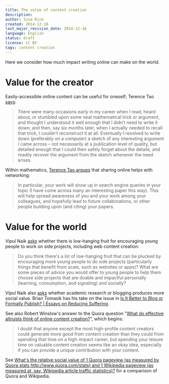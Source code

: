 ```yaml
---
title: The value of content creation
description: 
author: Issa Rice
created: 2014-12-18
last_major_revision_date: 2014-12-18
language: English
status: draft
license: CC BY
tags: content creation
---
```


Here we consider how much impact writing online can make on the world.

# Value for the creator

Easily-accessible online content can be useful for oneself; Terence Tao [says](http://terrytao.wordpress.com/career-advice/write-down-what-youve-done/):

> There were many occasions early in my career when I read, heard
> about, or stumbled upon some neat mathematical trick or argument,
> and thought I understood it well enough that I didn’t need to
> write it down; and then, say six months later, when I actually
> needed to recall that trick, I couldn’t reconstruct it at all.
> Eventually I resolved to write down (preferably on a computer) a
> sketch of any interesting argument I came across – not necessarily
> at a publication level of quality, but detailed enough that I
> could then safely forget about the details, and readily recover
> the argument from the sketch whenever the need arises.

Within mathematics, [Terence Tao argues](http://terrytao.wordpress.com/career-advice/make-your-work-available/) that sharing online helps with networking:

> In particular, your work will show up in search engine queries in
> your topic (I have come across many an interesting paper this
> way). This will help spread awareness of you and your work among
> your colleagues, and hopefully lead to future collaborations, or
> other people building upon (and citing) your papers.

# Value for the world

Vipul Naik [asks](https://www.facebook.com/vipulnaik.r/posts/10202840266223633) whether there is low-hanging fruit for encouraging young people to work on side projects, including web content creation:

> Do you think there's a lot of low-hanging fruit that can be plucked by
> encouraging more young people to do side projects (particularly things
> that benefit from scale, such as websites or apps)? What are some
> pieces of advice you would offer to young people to help them choose
> side projects that are doable and impactful personally (learning,
> consumption, and signaling) and socially?

Vipul Naik also [asks](https://www.facebook.com/vipulnaik.r/posts/10202884940740468) whether academic research or blogging produces more social value.
Brian Tomasik has his take on the issue in [Is It Better to Blog or Formally Publish? | Essays on Reducing Suffering](http://reducing-suffering.org/is-it-better-to-blog-or-formally-publish/).

See also Robert Winslow's answer to the Quora question "[What do effective altruists think of online content creation?](https://www.quora.com/What-do-effective-altruists-think-of-online-content-creation)", which begins:

> I doubt that anyone except the most high-profile content creators
> could generate more good from content creation than they could from
> spending that time on a high-impact career, but spending your leisure
> time on valuable content creation seems like an okay idea, especially
> if you can provide a unique contribution with your content.

See [What's the relative social value of 1 Quora pageview (as measured by Quora stats http://www.quora.com/stats) and 1 Wikipedia pageview (as measured at, say, Wikipedia article traffic statistics)?](https://www.quora.com/Whats-the-relative-social-value-of-1-Quora-pageview-as-measured-by-Quora-stats-http-www-quora-com-stats-and-1-Wikipedia-pageview-as-measured-at-say-Wikipedia-article-traffic-statistics) for a comparison of Quora and Wikipedia.

